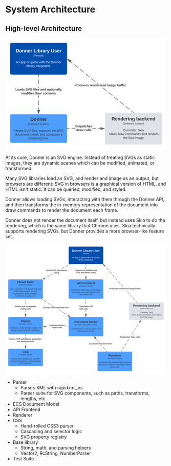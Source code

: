 # System Architecture

## High-level Architecture

![System context diagram, Donner SVG Library](/docs/img/Donner%20-%20System%20Context.svg)

At its core, Donner is an SVG engine. Instead of treating SVGs as static images, they are dynamic scenes which can be modified, animated, or transformed.

Many SVG libraries load an SVG, and render and image as an output, but browsers are different: SVG in browsers is a graphical version of HTML, and HTML isn't static: It can be queried, modified, and styled.

Donner allows loading SVGs, interacting with them through the Donner API, and then transforms the in-memory representation of the document into draw commands to render the document each frame.

Donner does not render the document itself, but instead uses Skia to do the rendering, which is the same library that Chrome uses. Skia technically supports rendering SVGs, but Donner provides a more browser-like feature set.

![Container diagram, Donner SVG Library](/docs/img/Donner%20-%20Container.svg)

- Parser
  - Parses XML with rapidxml_ns
  - Parser suite for SVG components, such as paths, transforms, lengths, etc.
- ECS Document Model
- API Frontend
- Renderer
- CSS
  - Hand-rolled CSS3 parser
  - Cascading and selector logic
  - SVG property registry
- Base library
  - String, math, and parsing helpers
  - Vector2, RcString, NumberParser
- Test Suite
